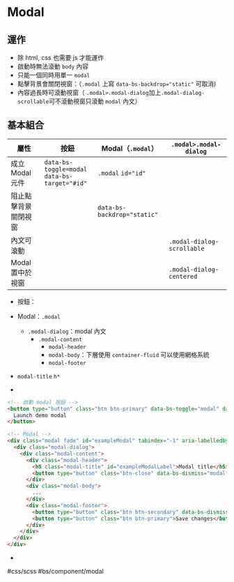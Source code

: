 # Modal


## 運作
- 除 html, css 也需要 js 才能運作
- 啟動時無法滾動 `body` 內容
- 只能一個同時用單一 `modal`
- 點擊背景會關閉視窗：（`.modal` 上寫 `data-bs-backdrop="static"` 可取消)
- 內容過長時可滾動視窗（ `.modal>.modal-dialog`加上`.modal-dialog-scrollable`可不滾動視窗只滾動 `modal` 內文）

## 基本組合

| 屬性                 | 按鈕                                              | Modal（`.modal`）           | `.modal>.modal-dialog`     |
| -------------------- | ------------------------------------------------- | --------------------------- | -------------------------- |
| 成立 Modal 元件      | `data-bs-toggle=modal`<br/>`data-bs-target="#id"` | `.modal`   `id="id"`        |
| 阻止點擊背景關閉視窗 |                                                   | `data-bs-backdrop="static"` |
| 內文可滾動           |                                                   |                             | `.modal-dialog-scrollable` |
| Modal 置中於視窗     |                                                   |                             | `.modal-dialog-centered`   |


- 按鈕：
- Modal：`.modal`
  - `.modal-dialog`：modal 內文
    - `.modal-content`
      - `modal-header`
      - `modal-body`：下層使用 `container-fluid` 可以使用網格系統
      - `modal-footer`

- `modal-title` `h*`
- 
```html
<!-- 啟動 modal 按鈕 -->
<button type="button" class="btn btn-primary" data-bs-toggle="modal" data-bs-target="#exampleModal">
  Launch demo modal
</button>

<!-- Modal -->
<div class="modal fade" id="exampleModal" tabindex="-1" aria-labelledby="exampleModalLabel" aria-hidden="true">
  <div class="modal-dialog">
    <div class="modal-content">
      <div class="modal-header">
        <h5 class="modal-title" id="exampleModalLabel">Modal title</h5>
        <button type="button" class="btn-close" data-bs-dismiss="modal" aria-label="Close"></button>
      </div>
      <div class="modal-body">
        ...
      </div>
      <div class="modal-footer">
        <button type="button" class="btn btn-secondary" data-bs-dismiss="modal">Close</button>
        <button type="button" class="btn btn-primary">Save changes</button>
      </div>
    </div>
  </div>
</div>
```

- 
#css/scss #bs/component/modal